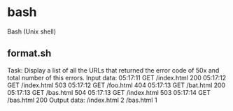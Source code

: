 # bash
Bash (Unix shell)
## format.sh
Task: Display a list of all the URLs that returned the error code of 50x and total number of this errors.
Input data:
05:17:11 GET /index.html 200
05:17:12 GET /index.html 503
05:17:12 GET /foo.html 404
05:17:13 GET /bat.html 200
05:17:13 GET /bas.html 504
05:17:13 GET /index.html 503
05:17:14 GET /bas.html 200
Output data:
/index.html 2
/bas.html 1
